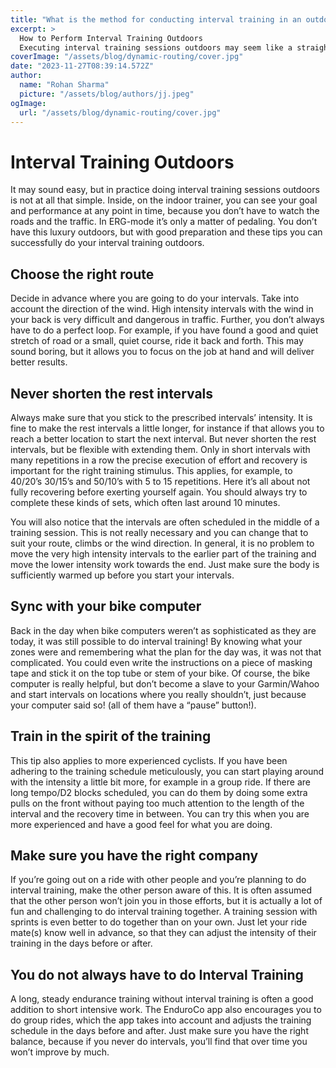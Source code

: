 ```yaml
---
title: "What is the method for conducting interval training in an outdoor setting?"
excerpt: >
  How to Perform Interval Training Outdoors
  Executing interval training sessions outdoors may seem like a straightforward task, but in reality, it can be quite challenging. Unlike indoors, where you hav
coverImage: "/assets/blog/dynamic-routing/cover.jpg"
date: "2023-11-27T08:39:14.572Z"
author:
  name: "Rohan Sharma"
  picture: "/assets/blog/authors/jj.jpeg"
ogImage:
  url: "/assets/blog/dynamic-routing/cover.jpg"
---
```


# Interval Training Outdoors

It may sound easy, but in practice doing interval training sessions outdoors is not at all that simple. Inside, on the indoor trainer, you can see your goal and performance at any point in time, because you don’t have to watch the roads and the traffic. In ERG-mode it’s only a matter of pedaling. You don’t have this luxury outdoors, but with good preparation and these tips you can successfully do your interval training outdoors.

## Choose the right route

Decide in advance where you are going to do your intervals. Take into account the direction of the wind. High intensity intervals with the wind in your back is very difficult and dangerous in traffic. Further, you don’t always have to do a perfect loop. For example, if you have found a good and quiet stretch of road or a small, quiet course, ride it back and forth. This may sound boring, but it allows you to focus on the job at hand and will deliver better results.

## Never shorten the rest intervals

Always make sure that you stick to the prescribed intervals’ intensity. It is fine to make the rest intervals a little longer, for instance if that allows you to reach a better location to start the next interval. But never shorten the rest intervals, but be flexible with extending them. Only in short intervals with many repetitions in a row the precise execution of effort and recovery is important for the right training stimulus. This applies, for example, to 40/20’s 30/15’s and 50/10’s with 5 to 15 repetitions. Here it’s all about not fully recovering before exerting yourself again. You should always try to complete these kinds of sets, which often last around 10 minutes.

You will also notice that the intervals are often scheduled in the middle of a training session. This is not really necessary and you can change that to suit your route, climbs or the wind direction. In general, it is no problem to move the very high intensity intervals to the earlier part of the training and move the lower intensity work towards the end. Just make sure the body is sufficiently warmed up before you start your intervals.

## Sync with your bike computer

Back in the day when bike computers weren’t as sophisticated as they are today, it was still possible to do interval training! By knowing what your zones were and remembering what the plan for the day was, it was not that complicated. You could even write the instructions on a piece of masking tape and stick it on the top tube or stem of your bike. Of course, the bike computer is really helpful, but don’t become a slave to your Garmin/Wahoo and start intervals on locations where you really shouldn’t, just because your computer said so! (all of them have a “pause” button!).

## Train in the spirit of the training

This tip also applies to more experienced cyclists. If you have been adhering to the training schedule meticulously, you can start playing around with the intensity a little bit more, for example in a group ride. If there are long tempo/D2 blocks scheduled, you can do them by doing some extra pulls on the front without paying too much attention to the length of the interval and the recovery time in between. You can try this when you are more experienced and have a good feel for what you are doing.

## Make sure you have the right company

If you’re going out on a ride with other people and you’re planning to do interval training, make the other person aware of this. It is often assumed that the other person won’t join you in those efforts, but it is actually a lot of fun and challenging to do interval training together. A training session with sprints is even better to do together than on your own. Just let your ride mate(s) know well in advance, so that they can adjust the intensity of their training in the days before or after.

## You do not always have to do Interval Training

A long, steady endurance training without interval training is often a good addition to short intensive work. The EnduroCo app also encourages you to do group rides, which the app takes into account and adjusts the training schedule in the days before and after. Just make sure you have the right balance, because if you never do intervals, you’ll find that over time you won’t improve by much.